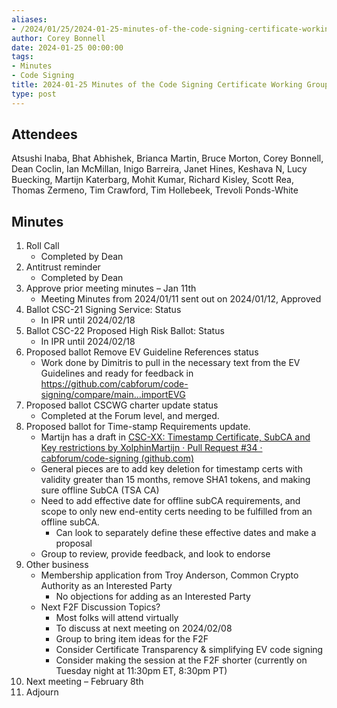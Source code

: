 ```yaml
---
aliases:
- /2024/01/25/2024-01-25-minutes-of-the-code-signing-certificate-working-group/
author: Corey Bonnell
date: 2024-01-25 00:00:00
tags:
- Minutes
- Code Signing
title: 2024-01-25 Minutes of the Code Signing Certificate Working Group
type: post
---
```


## Attendees

Atsushi Inaba, Bhat Abhishek, Brianca Martin, Bruce Morton, Corey Bonnell, Dean Coclin, Ian McMillan, Inigo Barreira, Janet Hines, Keshava N, Lucy Buecking, Martijn Katerbarg, Mohit Kumar, Richard Kisley, Scott Rea, Thomas Zermeno, Tim Crawford, Tim Hollebeek, Trevoli Ponds-White

## Minutes

1. Roll Call 
    * Completed by Dean
2. Antitrust reminder 
    * Completed by Dean
3. Approve prior meeting minutes – Jan 11th 
    * Meeting Minutes from 2024/01/11 sent out on 2024/01/12, Approved
4. Ballot CSC-21 Signing Service: Status
    * In IPR until 2024/02/18
5. Ballot CSC-22 Proposed High Risk Ballot: Status
    * In IPR until 2024/02/18
6. Proposed ballot Remove EV Guideline References status
    * Work done by Dimitris to pull in the necessary text from the EV Guidelines and ready for feedback in https://github.com/cabforum/code-signing/compare/main...importEVG
7. Proposed ballot CSCWG charter update status
    * Completed at the Forum level, and merged.
8. Proposed ballot for Time-stamp Requirements update.
    * Martijn has a draft in [CSC-XX: Timestamp Certificate, SubCA and Key restrictions by XolphinMartijn · Pull Request #34 · cabforum/code-signing (github.com)](https://github.com/cabforum/code-signing/pull/34)
    * General pieces are to add key deletion for timestamp certs with validity greater than 15 months, remove SHA1 tokens, and making sure offline SubCA (TSA CA)
    * Need to add effective date for offline subCA requirements, and scope to only new end-entity certs needing to be fulfilled from an offline subCA.
        * Can look to separately define these effective dates and make a proposal
    * Group to review, provide feedback, and look to endorse
9. Other business
    * Membership application from Troy Anderson, Common Crypto Authority as an Interested Party
        * No objections for adding as an Interested Party
    * Next F2F Discussion Topics?
        * Most folks will attend virtually
        * To discuss at next meeting on 2024/02/08
        * Group to bring item ideas for the F2F
        * Consider Certificate Transparency & simplifying EV code signing
        * Consider making the session at the F2F shorter (currently on Tuesday night at 11:30pm ET, 8:30pm PT)
10. Next meeting –  February 8th    
11. Adjourn 
